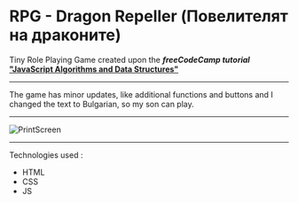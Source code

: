 # RPG - Dragon Repeller (Повелителят на драконите)
Tiny Role Playing Game created upon the ***freeCodeCamp tutorial***  
[**"JavaScript Algorithms and Data Structures"**](  
https://www.freecodecamp.org/learn/javascript-algorithms-and-data-structures-v8)
***
The game has minor updates, like additional functions and buttons and I changed the text to Bulgarian, so my son can play.  
***
![PrintScreen](https://github.com/vilimov/01_Dragon-Repeller/assets/36948314/9068c050-3a89-4615-8601-ab6b2f2aba31)
***
Technologies used :
* HTML
* CSS
* JS
